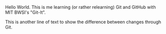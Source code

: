 Hello World.  This is me learning (or rather relearning) Git and GitHub with MIT BWSI's "Git-It".

This is another line of text to show the difference between changes through Git.